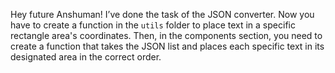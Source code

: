 Hey future Anshuman! I’ve done the task of the JSON converter. Now you have to create a function in the `utils` folder to place text in a specific rectangle area's coordinates. Then, in the components section, you need to create a function that takes the JSON list and places each specific text in its designated area in the correct order.